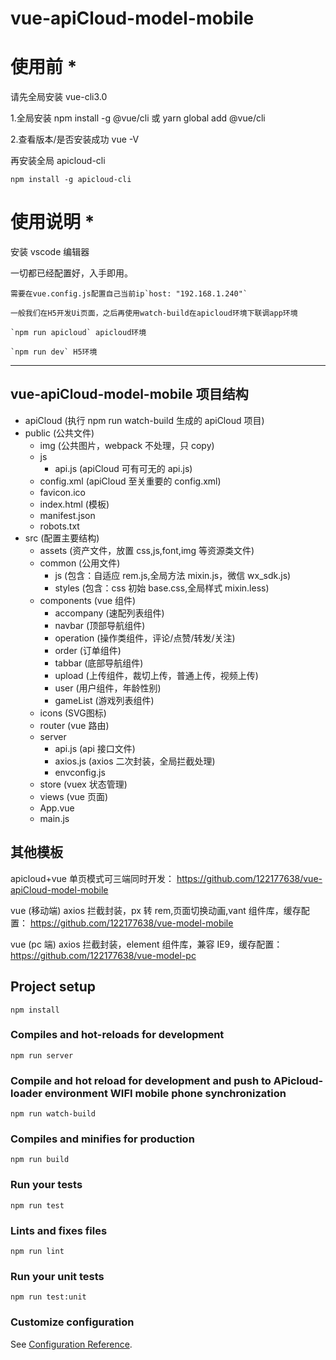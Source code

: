# vue-apiCloud-model-mobile
# 使用前 \*
请先全局安装 vue-cli3.0

1.全局安装 npm install -g @vue/cli 或 yarn global add @vue/cli

2.查看版本/是否安装成功 vue -V

再安装全局 apicloud-cli
```
npm install -g apicloud-cli
```

# 使用说明 \*

安装 vscode 编辑器

一切都已经配置好，入手即用。

```
需要在vue.config.js配置自己当前ip`host: "192.168.1.240"`
```

```
一般我们在H5开发Ui页面，之后再使用watch-build在apicloud环境下联调app环境
```

```
`npm run apicloud` apicloud环境
```

```
`npm run dev` H5环境
```

---

## vue-apiCloud-model-mobile 项目结构

- apiCloud (执行 npm run watch-build 生成的 apiCloud 项目)
- public (公共文件)
  - img (公共图片，webpack 不处理，只 copy)
  - js
    - api.js (apiCloud 可有可无的 api.js)
  - config.xml (apiCloud 至关重要的 config.xml)
  - favicon.ico
  - index.html (模板)
  - manifest.json
  - robots.txt
- src (配置主要结构)
  - assets (资产文件，放置 css,js,font,img 等资源类文件)
  - common (公用文件)
    - js (包含：自适应 rem.js,全局方法 mixin.js，微信 wx_sdk.js)
    - styles (包含：css 初始 base.css,全局样式 mixin.less)
  - components (vue 组件)
    - accompany (速配列表组件)
    - navbar (顶部导航组件)
    - operation (操作类组件，评论/点赞/转发/关注)
    - order (订单组件)
    - tabbar (底部导航组件)
    - upload (上传组件，裁切上传，普通上传，视频上传)
    - user (用户组件，年龄性别)
    - gameList (游戏列表组件)
  - icons (SVG图标)
  - router (vue 路由)
  - server
    - api.js (api 接口文件)
    - axios.js (axios 二次封装，全局拦截处理)
    - envconfig.js
  - store (vuex 状态管理)
  - views (vue 页面)
  - App.vue
  - main.js

## 其他模板

apicloud+vue 单页模式可三端同时开发： https://github.com/122177638/vue-apiCloud-model-mobile

vue (移动端) axios 拦截封装，px 转 rem,页面切换动画,vant 组件库，缓存配置： https://github.com/122177638/vue-model-mobile

vue (pc 端) axios 拦截封装，element 组件库，兼容 IE9，缓存配置： https://github.com/122177638/vue-model-pc

## Project setup

```
npm install
```

### Compiles and hot-reloads for development

```
npm run server
```

### Compile and hot reload for development and push to APicloud-loader environment WIFI mobile phone synchronization

```
npm run watch-build
```

### Compiles and minifies for production

```
npm run build
```

### Run your tests

```
npm run test
```

### Lints and fixes files

```
npm run lint
```

### Run your unit tests

```
npm run test:unit
```

### Customize configuration

See [Configuration Reference](https://cli.vuejs.org/config/).
